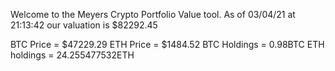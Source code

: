 Welcome to the Meyers Crypto Portfolio Value tool. 
As of 03/04/21 at 21:13:42 our valuation is $82292.45 

BTC Price = $47229.29
 ETH Price = $1484.52
BTC Holdings = 0.98BTC
 ETH holdings = 24.255477532ETH 
